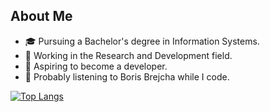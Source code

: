 <h2>About Me</h2>
<ul>
    <li>🎓 Pursuing a Bachelor's degree in Information Systems.</li>
    <li>💼 Working in the Research and Development field.</li>
    <li>🌟 Aspiring to become a developer.</li>
    <li>🎵 Probably listening to Boris Brejcha while I code.</li>
</ul>


[![Top Langs](https://github-readme-stats.vercel.app/api/top-langs/?username=gustavopellanda&layout=compact)](https://github.com/gustavopellanda/github-readme-stats)
